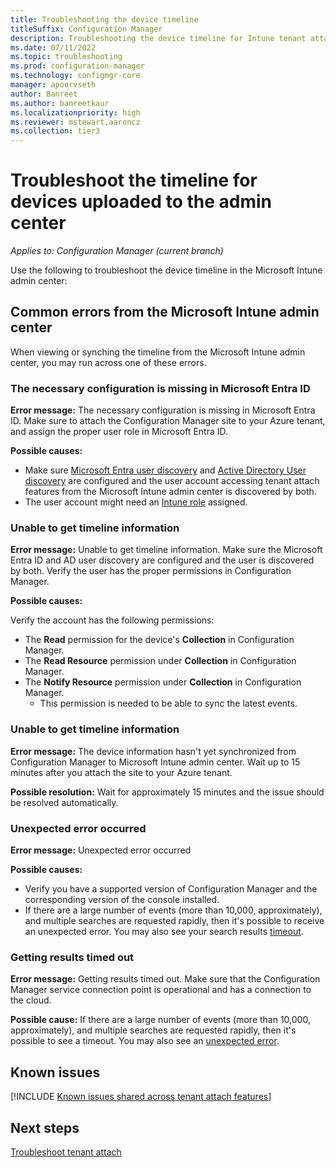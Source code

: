 ```yaml
---
title: Troubleshooting the device timeline
titleSuffix: Configuration Manager
description: Troubleshooting the device timeline for Intune tenant attach
ms.date: 07/11/2022
ms.topic: troubleshooting
ms.prod: configuration-manager
ms.technology: configmgr-core
manager: apoorvseth
author: Banreet
ms.author: banreetkaur
ms.localizationpriority: high
ms.reviewer: mstewart,aaroncz 
ms.collection: tier3
---
```


# <a name="bkmk_timeline"></a> Troubleshoot the timeline for devices uploaded to the admin center
<!--CM7141381, IN7552762 pubpreview Sept8, 2020, GA 2201 -->
*Applies to: Configuration Manager (current branch)*

Use the following to troubleshoot the device timeline in the Microsoft Intune admin center:

## <a name="bkmk_common"></a> Common errors from the Microsoft Intune admin center

When viewing or synching the timeline from the Microsoft Intune admin center, you may run across one of these errors.  

### <a name="bkmk_401"></a> The necessary configuration is missing in Microsoft Entra ID

**Error message:** The necessary configuration is missing in Microsoft Entra ID. Make sure to attach the Configuration Manager site to your Azure tenant, and assign the proper user role in Microsoft Entra ID.

**Possible causes:**

- Make sure [Microsoft Entra user discovery](../core/servers/deploy/configure/about-discovery-methods.md#azureaddisc) and [Active Directory User discovery](../core/servers/deploy/configure/about-discovery-methods.md#bkmk_aboutUser) are configured and the user account accessing tenant attach features from the Microsoft Intune admin center is discovered by both.
- The user account might need an [Intune role](../../intune/fundamentals/role-based-access-control.md) assigned. <!--7980141-->

### <a name="bkmk_403"></a> Unable to get timeline information

**Error message:** Unable to get timeline information. Make sure the Microsoft Entra ID and AD user discovery are configured and the user is discovered by both. Verify the user has the proper permissions in Configuration Manager.

**Possible causes:**

Verify the account has the following permissions:
- The **Read** permission for the device's **Collection** in Configuration Manager.
- The **Read Resource** permission under **Collection** in Configuration Manager.
- The **Notify Resource** permission under **Collection** in Configuration Manager.
   - This permission is needed to be able to sync the latest events.

### <a name="bkmk_404"></a> Unable to get timeline information

**Error message:** The device information hasn't yet synchronized from Configuration Manager to Microsoft Intune admin center. Wait up to 15 minutes after you attach the site to your Azure tenant.

**Possible resolution:** Wait for approximately 15 minutes and the issue should be resolved automatically.

### <a name="bkmk_500"></a> Unexpected error occurred

**Error message:** Unexpected error occurred

**Possible causes:**

- Verify you have a supported version of Configuration Manager and the corresponding version of the console installed.
- If there are a large number of events (more than 10,000, approximately), and multiple searches are requested rapidly, then it's possible to receive an unexpected error. You may also see your search results [timeout](#bkmk_timeout).

### <a name="bkmk_timeout"></a> Getting results timed out

**Error message:** Getting results timed out. Make sure that the Configuration Manager service connection point is operational and has a connection to the cloud.

**Possible cause:** If there are a large number of events (more than 10,000, approximately), and multiple searches are requested rapidly, then it's possible to see a timeout. You may also see an [unexpected error](#bkmk_500).

## Known issues

[!INCLUDE [Known issues shared across tenant attach features](includes/known-issues-shared.md)]

## Next steps

[Troubleshoot tenant attach](troubleshoot.md)

